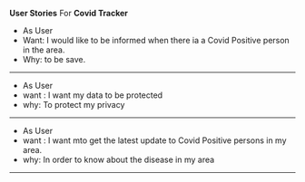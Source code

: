 **User Stories** 
For **Covid Tracker**

- As User 
- Want: I would like to be informed when there ia a Covid Positive person in the area.
- Why: to be save.
 ********************
- As User
 - want : I want my data to be protected
 - why: To protect my privacy
 ********************
- As User
 - want : I want mto get the latest update to Covid Positive persons in my area.
 - why: In order to know about the disease in my area
 ********************